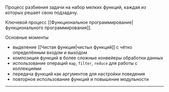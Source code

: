 Процесс разбиения задачи на набор мелких функций, каждая из которых решает свою подзадачу.

Ключевой процесс [[Функциональное программирование|функционального программирования]].

Основные моменты

- выделение [[Чистая функция|чистых функций]] с чётко определённым входом и выходом  
- композиция функций в более сложные конвейеры обработки данных  
- использование операций `map`, `filter`, `reduce` для работы с коллекциями  
- передача функций как аргументов для настройки поведения
- повторное использование функций и повышение модульности  

---